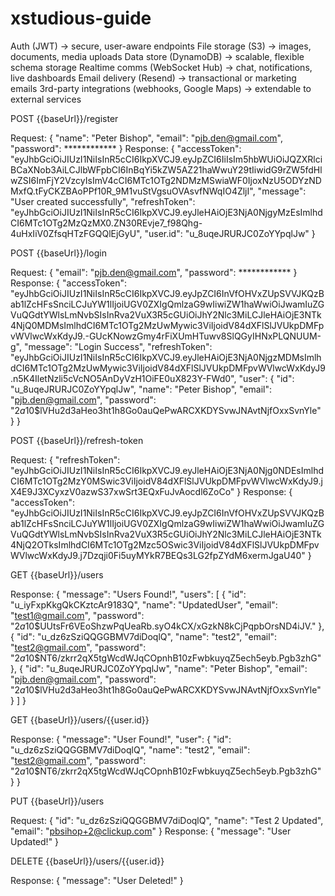 # xstudious-guide

Auth (JWT) → secure, user-aware endpoints
File storage (S3) → images, documents, media uploads
Data store (DynamoDB) → scalable, flexible schema storage
Realtime comms (WebSocket Hub) → chat, notifications, live dashboards
Email delivery (Resend) → transactional or marketing emails
3rd-party integrations (webhooks, Google Maps) → extendable to external services

POST {{baseUrl}}/register

Request:
{
  "name": "Peter Bishop",
  "email": "pjb.den@gmail.com",
  "password": ************
}
Response:
{
    "accessToken": "eyJhbGciOiJIUzI1NiIsInR5cCI6IkpXVCJ9.eyJpZCI6IiIsIm5hbWUiOiJQZXRlciBCaXNob3AiLCJlbWFpbCI6InBqYi5kZW5AZ21haWwuY29tIiwidG9rZW5fdHlwZSI6ImFjY2VzcyIsImV4cCI6MTc1OTg2NDMzMSwiaWF0IjoxNzU5ODYzNDMxfQ.tFyCKZBAoPPf10R_9M1vuStVgsuOVAsvfNWqIO4ZljI",
    "message": "User created successfully",
    "refreshToken": "eyJhbGciOiJIUzI1NiIsInR5cCI6IkpXVCJ9.eyJleHAiOjE3NjA0NjgyMzEsImlhdCI6MTc1OTg2MzQzMX0.ZN30REvje7_f98Qhg-4uHxIiV0ZfsqHTzFGQQlEjGyU",
    "user.id": "u_8uqeJRURJC0ZoYYpqlJw"
}

POST {{baseUrl}}/login

Request:
{
  "email": "pjb.den@gmail.com",
  "password": ************
}
Response:
{
    "accessToken": "eyJhbGciOiJIUzI1NiIsInR5cCI6IkpXVCJ9.eyJpZCI6InVfOHVxZUpSVVJKQzBab1lZcHFsSnciLCJuYW1lIjoiUGV0ZXIgQmlzaG9wIiwiZW1haWwiOiJwamIuZGVuQGdtYWlsLmNvbSIsInRva2VuX3R5cGUiOiJhY2Nlc3MiLCJleHAiOjE3NTk4NjQ0MDMsImlhdCI6MTc1OTg2MzUwMywic3ViIjoidV84dXFlSlJVUkpDMFpvWVlwcWxKdyJ9.-GUcKNowzGmy4rFiXUmHTuwv8SlQGyIHNxPLQNUUM-g",
    "message": "Login Success",
    "refreshToken": "eyJhbGciOiJIUzI1NiIsInR5cCI6IkpXVCJ9.eyJleHAiOjE3NjA0NjgzMDMsImlhdCI6MTc1OTg2MzUwMywic3ViIjoidV84dXFlSlJVUkpDMFpvWVlwcWxKdyJ9.n5K4IletNzli5cVcNO5AnDyVzH1OiFE0uX823Y-FWd0",
    "user": {
        "id": "u_8uqeJRURJC0ZoYYpqlJw",
        "name": "Peter Bishop",
        "email": "pjb.den@gmail.com",
        "password": "$2a$10$lVHu2d3aHeo3ht1h8Go0auQePwARCXKDYSvwJNAvtNjfOxxSvnYle"
    }
}

POST {{baseUrl}}/refresh-token

Request:
{
  "refreshToken": "eyJhbGciOiJIUzI1NiIsInR5cCI6IkpXVCJ9.eyJleHAiOjE3NjA0Njg0NDEsImlhdCI6MTc1OTg2MzY0MSwic3ViIjoidV84dXFlSlJVUkpDMFpvWVlwcWxKdyJ9.jX4E9J3XCyxzV0azwS37xwSrt3EQxFuJvAocdl6ZoCo"
}
Response:
{
    "accessToken": "eyJhbGciOiJIUzI1NiIsInR5cCI6IkpXVCJ9.eyJpZCI6InVfOHVxZUpSVVJKQzBab1lZcHFsSnciLCJuYW1lIjoiUGV0ZXIgQmlzaG9wIiwiZW1haWwiOiJwamIuZGVuQGdtYWlsLmNvbSIsInRva2VuX3R5cGUiOiJhY2Nlc3MiLCJleHAiOjE3NTk4NjQ2OTksImlhdCI6MTc1OTg2Mzc5OSwic3ViIjoidV84dXFlSlJVUkpDMFpvWVlwcWxKdyJ9.j7Dzqji0Fi5uyMYkR7BEQs3LG2fpZYdM6xermJgaU40"
}

GET {{baseUrl}}/users

Response: 
{
    "message": "Users Found!",
    "users": [
        {
            "id": "u_iyFxpKkgQkCKztcAr9183Q",
            "name": "UpdatedUser",
            "email": "test1@gmail.com",
            "password": "$2a$10$UUtsFr6VEoShzwPqUeaRb.syO4kCX/xGzkN8kCjPqpbOrsND4iJV."
        },
        {
            "id": "u_dz6zSziQQGGBMV7diDoqlQ",
            "name": "test2",
            "email": "test2@gmail.com",
            "password": "$2a$10$NT6/zkrr2qX5tgWcdWJqCOpnhB10zFwbkuyqZ5ech5eyb.Pgb3zhG"
        },
        {
            "id": "u_8uqeJRURJC0ZoYYpqlJw",
            "name": "Peter Bishop",
            "email": "pjb.den@gmail.com",
            "password": "$2a$10$lVHu2d3aHeo3ht1h8Go0auQePwARCXKDYSvwJNAvtNjfOxxSvnYle"
        }
    ]
}

GET {{baseUrl}}/users/{{user.id}}

Response:
{
    "message": "User Found!",
    "user": {
        "id": "u_dz6zSziQQGGBMV7diDoqlQ",
        "name": "test2",
        "email": "test2@gmail.com",
        "password": "$2a$10$NT6/zkrr2qX5tgWcdWJqCOpnhB10zFwbkuyqZ5ech5eyb.Pgb3zhG"
    }
}

PUT {{baseUrl}}/users

Request:
{
  "id": "u_dz6zSziQQGGBMV7diDoqlQ",
  "name": "Test 2 Updated",
  "email": "pbsihop+2@clickup.com"
}
Response:
{
    "message": "User Updated!"
}

DELETE {{baseUrl}}/users/{{user.id}}

Response: 
{
    "message": "User Deleted!"
}